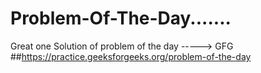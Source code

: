 # Problem-Of-The-Day.......
Great one
Solution of problem of the day ----->  GFG
##https://practice.geeksforgeeks.org/problem-of-the-day
